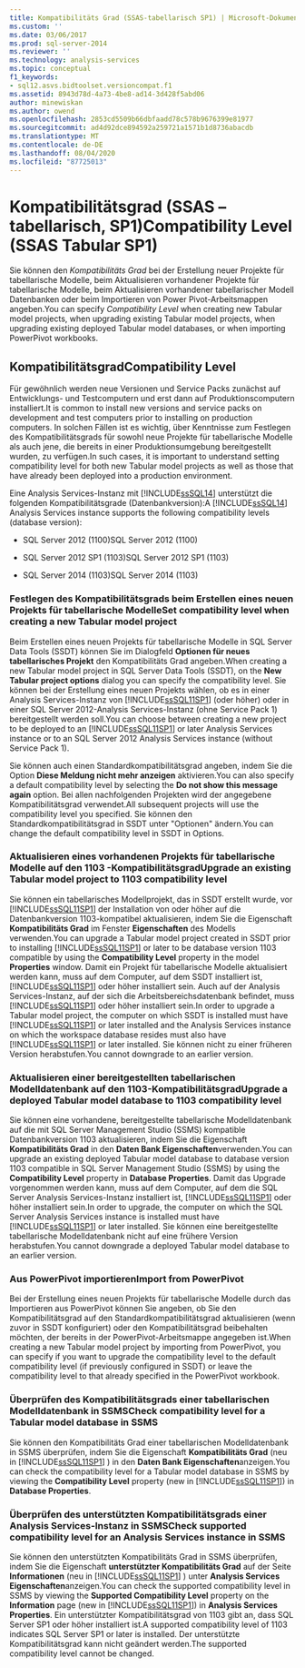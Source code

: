 ```yaml
---
title: Kompatibilitäts Grad (SSAS-tabellarisch SP1) | Microsoft-Dokumentation
ms.custom: ''
ms.date: 03/06/2017
ms.prod: sql-server-2014
ms.reviewer: ''
ms.technology: analysis-services
ms.topic: conceptual
f1_keywords:
- sql12.asvs.bidtoolset.versioncompat.f1
ms.assetid: 8943d78d-4a73-4be8-ad14-3d428f5abd06
author: minewiskan
ms.author: owend
ms.openlocfilehash: 2853cd5509b66dbfaadd78c578b9676399e81977
ms.sourcegitcommit: ad4d92dce894592a259721a1571b1d8736abacdb
ms.translationtype: MT
ms.contentlocale: de-DE
ms.lasthandoff: 08/04/2020
ms.locfileid: "87725013"
---
```

# <a name="compatibility-level-ssas-tabular-sp1"></a><span data-ttu-id="b1eae-102">Kompatibilitätsgrad (SSAS – tabellarisch, SP1)</span><span class="sxs-lookup"><span data-stu-id="b1eae-102">Compatibility Level (SSAS Tabular SP1)</span></span>
  <span data-ttu-id="b1eae-103">Sie können den *Kompatibilitäts Grad* bei der Erstellung neuer Projekte für tabellarische Modelle, beim Aktualisieren vorhandener Projekte für tabellarische Modelle, beim Aktualisieren vorhandener tabellarischer Modell Datenbanken oder beim Importieren von Power Pivot-Arbeitsmappen angeben.</span><span class="sxs-lookup"><span data-stu-id="b1eae-103">You can specify *Compatibility Level* when creating new Tabular model projects, when upgrading existing Tabular model projects, when upgrading existing deployed Tabular model databases, or when importing PowerPivot workbooks.</span></span>  
  
## <a name="compatibility-level"></a><span data-ttu-id="b1eae-104">Kompatibilitätsgrad</span><span class="sxs-lookup"><span data-stu-id="b1eae-104">Compatibility Level</span></span>  
 <span data-ttu-id="b1eae-105">Für gewöhnlich werden neue Versionen und Service Packs zunächst auf Entwicklungs- und Testcomputern und erst dann auf Produktionscomputern installiert.</span><span class="sxs-lookup"><span data-stu-id="b1eae-105">It is common to install new versions and service packs on development and test computers prior to installing on production computers.</span></span> <span data-ttu-id="b1eae-106">In solchen Fällen ist es wichtig, über Kenntnisse zum Festlegen des Kompatibilitätsgrads für sowohl neue Projekte für tabellarische Modelle als auch jene, die bereits in einer Produktionsumgebung bereitgestellt wurden, zu verfügen.</span><span class="sxs-lookup"><span data-stu-id="b1eae-106">In such cases, it is important to understand setting compatibility level for both new Tabular model projects as well as those that have already been deployed into a production environment.</span></span>  
  
 <span data-ttu-id="b1eae-107">Eine Analysis Services-Instanz mit [!INCLUDE[ssSQL14](../../includes/sssql14-md.md)] unterstützt die folgenden Kompatibilitätsgrade (Datenbankversion):</span><span class="sxs-lookup"><span data-stu-id="b1eae-107">A [!INCLUDE[ssSQL14](../../includes/sssql14-md.md)] Analysis Services instance supports the following compatibility levels (database version):</span></span>  
  
-   <span data-ttu-id="b1eae-108">SQL Server 2012 (1100)</span><span class="sxs-lookup"><span data-stu-id="b1eae-108">SQL Server 2012 (1100)</span></span>  
  
-   <span data-ttu-id="b1eae-109">SQL Server 2012 SP1 (1103)</span><span class="sxs-lookup"><span data-stu-id="b1eae-109">SQL Server 2012 SP1 (1103)</span></span>  
  
-   <span data-ttu-id="b1eae-110">SQL Server 2014 (1103)</span><span class="sxs-lookup"><span data-stu-id="b1eae-110">SQL Server 2014 (1103)</span></span>  
  
### <a name="set-compatibility-level-when-creating-a-new-tabular-model-project"></a><span data-ttu-id="b1eae-111">Festlegen des Kompatibilitätsgrads beim Erstellen eines neuen Projekts für tabellarische Modelle</span><span class="sxs-lookup"><span data-stu-id="b1eae-111">Set compatibility level when creating a new Tabular model project</span></span>  
 <span data-ttu-id="b1eae-112">Beim Erstellen eines neuen Projekts für tabellarische Modelle in SQL Server Data Tools (SSDT) können Sie im Dialogfeld **Optionen für neues tabellarisches Projekt** den Kompatibilitäts Grad angeben.</span><span class="sxs-lookup"><span data-stu-id="b1eae-112">When creating a new Tabular model project in SQL Server Data Tools (SSDT), on the **New Tabular project options** dialog you can specify the compatibility level.</span></span> <span data-ttu-id="b1eae-113">Sie können bei der Erstellung eines neuen Projekts wählen, ob es in einer Analysis Services-Instanz von [!INCLUDE[ssSQL11SP1](../../includes/sssql11sp1-md.md)] (oder höher) oder in einer SQL Server 2012-Analysis Services-Instanz (ohne Service Pack 1) bereitgestellt werden soll.</span><span class="sxs-lookup"><span data-stu-id="b1eae-113">You can choose between creating a new project to be deployed to an [!INCLUDE[ssSQL11SP1](../../includes/sssql11sp1-md.md)] or later Analysis Services instance or to an SQL Server 2012 Analysis Services instance (without Service Pack 1).</span></span>  
  
 <span data-ttu-id="b1eae-114">Sie können auch einen Standardkompatibilitätsgrad angeben, indem Sie die Option **Diese Meldung nicht mehr anzeigen** aktivieren.</span><span class="sxs-lookup"><span data-stu-id="b1eae-114">You can also specify a default compatibility level by selecting the **Do not show this message again** option.</span></span> <span data-ttu-id="b1eae-115">Bei allen nachfolgenden Projekten wird der angegebene Kompatibilitätsgrad verwendet.</span><span class="sxs-lookup"><span data-stu-id="b1eae-115">All subsequent projects will use the compatibility level you specified.</span></span> <span data-ttu-id="b1eae-116">Sie können den Standardkompatibilitätsgrad in SSDT unter "Optionen" ändern.</span><span class="sxs-lookup"><span data-stu-id="b1eae-116">You can change the default compatibility level in SSDT in Options.</span></span>  
  
### <a name="upgrade-an-existing-tabular-model-project-to-1103-compatibility-level"></a><span data-ttu-id="b1eae-117">Aktualisieren eines vorhandenen Projekts für tabellarische Modelle auf den 1103 -Kompatibilitätsgrad</span><span class="sxs-lookup"><span data-stu-id="b1eae-117">Upgrade an existing Tabular model project to 1103 compatibility level</span></span>  
 <span data-ttu-id="b1eae-118">Sie können ein tabellarisches Modellprojekt, das in SSDT erstellt wurde, vor [!INCLUDE[ssSQL11SP1](../../includes/sssql11sp1-md.md)] der Installation von oder höher auf die Datenbankversion 1103-kompatibel aktualisieren, indem Sie die Eigenschaft **Kompatibilitäts Grad** im Fenster **Eigenschaften** des Modells verwenden.</span><span class="sxs-lookup"><span data-stu-id="b1eae-118">You can upgrade a Tabular model project created in SSDT prior to installing [!INCLUDE[ssSQL11SP1](../../includes/sssql11sp1-md.md)] or later to be database version 1103 compatible by using the **Compatibility Level** property in the model **Properties** window.</span></span> <span data-ttu-id="b1eae-119">Damit ein Projekt für tabellarische Modelle aktualisiert werden kann, muss auf dem Computer, auf dem SSDT installiert ist, [!INCLUDE[ssSQL11SP1](../../includes/sssql11sp1-md.md)] oder höher installiert sein. Auch auf der Analysis Services-Instanz, auf der sich die Arbeitsbereichsdatenbank befindet, muss [!INCLUDE[ssSQL11SP1](../../includes/sssql11sp1-md.md)] oder höher installiert sein.</span><span class="sxs-lookup"><span data-stu-id="b1eae-119">In order to upgrade a Tabular model project, the computer on which SSDT is installed must have [!INCLUDE[ssSQL11SP1](../../includes/sssql11sp1-md.md)] or later installed and the Analysis Services instance on which the workspace database resides must also have [!INCLUDE[ssSQL11SP1](../../includes/sssql11sp1-md.md)] or later installed.</span></span> <span data-ttu-id="b1eae-120">Sie können nicht zu einer früheren Version herabstufen.</span><span class="sxs-lookup"><span data-stu-id="b1eae-120">You cannot downgrade to an earlier version.</span></span>  
  
### <a name="upgrade-a-deployed-tabular-model-database-to-1103-compatibility-level"></a><span data-ttu-id="b1eae-121">Aktualisieren einer bereitgestellten tabellarischen Modelldatenbank auf den 1103-Kompatibilitätsgrad</span><span class="sxs-lookup"><span data-stu-id="b1eae-121">Upgrade a deployed Tabular model database to 1103 compatibility level</span></span>  
 <span data-ttu-id="b1eae-122">Sie können eine vorhandene, bereitgestellte tabellarische Modelldatenbank auf die mit SQL Server Management Studio (SSMS) kompatible Datenbankversion 1103 aktualisieren, indem Sie die Eigenschaft **Kompatibilitäts Grad** in den **Daten Bank Eigenschaften**verwenden.</span><span class="sxs-lookup"><span data-stu-id="b1eae-122">You can upgrade an existing deployed Tabular model database to database version 1103 compatible in SQL Server Management Studio (SSMS) by using the **Compatibility Level** property in **Database Properties**.</span></span> <span data-ttu-id="b1eae-123">Damit das Upgrade vorgenommen werden kann, muss auf dem Computer, auf dem die SQL Server Analysis Services-Instanz installiert ist, [!INCLUDE[ssSQL11SP1](../../includes/sssql11sp1-md.md)] oder höher installiert sein.</span><span class="sxs-lookup"><span data-stu-id="b1eae-123">In order to upgrade, the computer on which the SQL Server Analysis Services instance is installed must have [!INCLUDE[ssSQL11SP1](../../includes/sssql11sp1-md.md)] or later installed.</span></span> <span data-ttu-id="b1eae-124">Sie können eine bereitgestellte tabellarische Modelldatenbank nicht auf eine frühere Version herabstufen.</span><span class="sxs-lookup"><span data-stu-id="b1eae-124">You cannot downgrade a deployed Tabular model database to an earlier version.</span></span>  
  
### <a name="import-from-powerpivot"></a><span data-ttu-id="b1eae-125">Aus PowerPivot importieren</span><span class="sxs-lookup"><span data-stu-id="b1eae-125">Import from PowerPivot</span></span>  
 <span data-ttu-id="b1eae-126">Bei der Erstellung eines neuen Projekts für tabellarische Modelle durch das Importieren aus PowerPivot können Sie angeben, ob Sie den Kompatibilitätsgrad auf den Standardkompatibilitätsgrad aktualisieren (wenn zuvor in SSDT konfiguriert) oder den Kompatibilitätsgrad beibehalten möchten, der bereits in der PowerPivot-Arbeitsmappe angegeben ist.</span><span class="sxs-lookup"><span data-stu-id="b1eae-126">When creating a new Tabular model project by importing from PowerPivot, you can specify if you want to upgrade the compatibility level to the default compatibility level (if previously configured in SSDT) or leave the compatibility level to that already specified in the PowerPivot workbook.</span></span>  
  
### <a name="check-compatibility-level-for-a-tabular-model-database-in-ssms"></a><span data-ttu-id="b1eae-127">Überprüfen des Kompatibilitätsgrads einer tabellarischen Modelldatenbank in SSMS</span><span class="sxs-lookup"><span data-stu-id="b1eae-127">Check compatibility level for a Tabular model database in SSMS</span></span>  
 <span data-ttu-id="b1eae-128">Sie können den Kompatibilitäts Grad einer tabellarischen Modelldatenbank in SSMS überprüfen, indem Sie die Eigenschaft **Kompatibilitäts Grad** (neu in [!INCLUDE[ssSQL11SP1](../../includes/sssql11sp1-md.md)] ) in den **Daten Bank Eigenschaften**anzeigen.</span><span class="sxs-lookup"><span data-stu-id="b1eae-128">You can check the compatibility level for a Tabular model database in SSMS by viewing the **Compatibility Level** property (new in [!INCLUDE[ssSQL11SP1](../../includes/sssql11sp1-md.md)]) in **Database Properties**.</span></span>  
  
### <a name="check-supported-compatibility-level-for-an-analysis-services-instance-in-ssms"></a><span data-ttu-id="b1eae-129">Überprüfen des unterstützten Kompatibilitätsgrads einer Analysis Services-Instanz in SSMS</span><span class="sxs-lookup"><span data-stu-id="b1eae-129">Check supported compatibility level for an Analysis Services instance in SSMS</span></span>  
 <span data-ttu-id="b1eae-130">Sie können den unterstützten Kompatibilitäts Grad in SSMS überprüfen, indem Sie die Eigenschaft **unterstützter Kompatibilitäts Grad** auf der Seite **Informationen** (neu in [!INCLUDE[ssSQL11SP1](../../includes/sssql11sp1-md.md)] ) unter **Analysis Services Eigenschaften**anzeigen.</span><span class="sxs-lookup"><span data-stu-id="b1eae-130">You can check the supported compatibility level in SSMS by viewing the **Supported Compatibility Level** property on the **Information** page (new in [!INCLUDE[ssSQL11SP1](../../includes/sssql11sp1-md.md)]) in **Analysis Services Properties**.</span></span> <span data-ttu-id="b1eae-131">Ein unterstützter Kompatibilitätsgrad von 1103 gibt an, dass SQL Server SP1 oder höher installiert ist.</span><span class="sxs-lookup"><span data-stu-id="b1eae-131">A supported compatibility level of 1103 indicates SQL Server SP1 or later is installed.</span></span> <span data-ttu-id="b1eae-132">Der unterstützte Kompatibilitätsgrad kann nicht geändert werden.</span><span class="sxs-lookup"><span data-stu-id="b1eae-132">The supported compatibility level cannot be changed.</span></span>  
  
  
